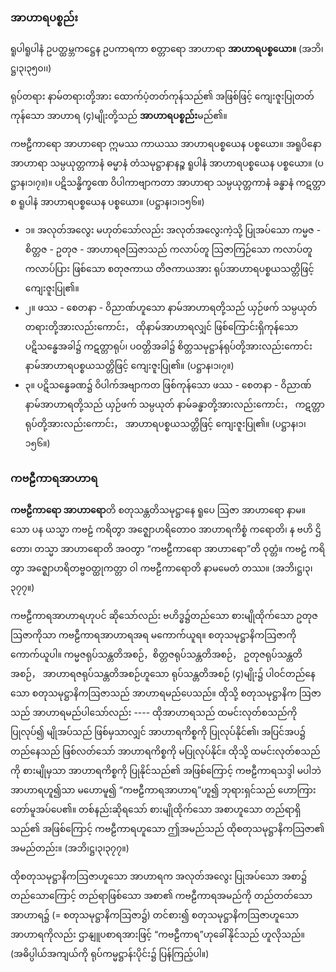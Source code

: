 ### အာဟာရပစ္စည်း

ရူပါရူပါနံ ဥပတ္ထမ္ဘကဋ္ဌေန ဥပကာရကာ စတ္တာရော အာဟာရာ **အာဟာရပစ္စယော။** (အဘိ၊ဋ္ဌ၊၃၊၃၅၀၊၊)

ရုပ်တရား နာမ်တရားတို့အား ထောက်ပံ့တတ်ကုန်သည်၏ အဖြစ်ဖြင့် ကျေးဇူးပြုတတ်ကုန်သော အာဟာရ (၄)မျိုးတို့သည် **အာဟာရပစ္စည်း**မည်၏။

ကဗဠီကာရော အာဟာရော ဣမဿ ကာယဿ အာဟာရပစ္စယေန ပစ္စယော။ အရူပိနော အာဟာရာ သမ္ပယုတ္တကာနံ ဓမ္မာနံ တံသမုဋ္ဌာနာနဉ္စ ရူပါနံ အာဟာရပစ္စယေန ပစ္စယော။ (ပဋ္ဌာန၊၁၊၇။)။ ပဋိသန္ဓိက္ခဏေ ဝိပါကာဗျာကတာ အာဟာရာ သမ္ပယုတ္တကာနံ ခန္ဓာနံ ကဋတ္တာ စ ရူပါနံ အာဟာရပစ္စယေန ပစ္စယော။
(ပဋ္ဌာန၊၁၊၁၅၆။)

- ၁။ အလုတ်အလွေး မဟုတ်သော်လည်း အလုတ်အလွေးကဲ့သို့ ပြုအပ်သော ကမ္မဇ - စိတ္တဇ - ဥတုဇ - အာဟာရဇဩဇာသည် ကလာပ်တူ ဩဇာကြဉ်သော ကလာပ်တူ ကလာပ်ပြား ဖြစ်သော စတုဇကာယ တိဇကာယအား ရုပ်အာဟာရပစ္စယသတ္တိဖြင့် ကျေးဇူးပြု၏။
- ၂။ ဖဿ - စေတနာ - ဝိညာဏ်ဟူသော နာမ်အာဟာရတို့သည် ယှဉ်ဖက် သမ္ပယုတ်တရားတို့အားလည်းကောင်း， ထိုနာမ်အာဟာရလျှင် ဖြစ်ကြောင်းရှိကုန်သော ပဋိသန္ဓေအခါ၌ ကဋတ္တာရုပ်၊ ပဝတ္တိအခါ၌ စိတ္တသမုဋ္ဌာန်ရုပ်တို့အားလည်းကောင်း နာမ်အာဟာရပစ္စယသတ္တိဖြင့် ကျေးဇူးပြု၏။ (ပဋ္ဌာန၊၁၊၇။)
- ၃။ ပဋိသန္ဓေခဏ၌ ဝိပါက်အဗျာကတ ဖြစ်ကုန်သော ဖဿ - စေတနာ - ဝိညာဏ် နာမ်အာဟာရတို့သည် ယှဉ်ဖက် သမ္ပယုတ် နာမ်ခန္ဓာတို့အားလည်းကောင်း， ကဋတ္တာရုပ်တို့အားလည်းကောင်း， အာဟာရပစ္စယသတ္တိဖြင့် ကျေးဇူးပြု၏။ (ပဋ္ဌာန၊၁၊၁၅၆။)

### ကဗဠီကာရအာဟာရ

**ကဗဠီကာရော အာဟာရော**တိ စတုသန္တတိသမုဋ္ဌာနေ ရူပေ ဩဇာ အာဟာရော နာမ။ သော ပန ယသ္မာ ကဗဠံ ကရိတွာ အဇ္ဈောဟရိတောဝ အာဟာရကိစ္စံ ကရောတိ၊ န ဗဟိ ဌိတော၊ တသ္မာ အာဟာရောတိ အဝတွာ “ကဗဠီကာရော အာဟာရော”တိ ဝုတ္တံ။ ကဗဠံ ကရိတွာ အဇ္ဈောဟရိတဗ္ဗဝတ္ထုကတ္တာ ဝါ ကဗဠီကာရောတိ နာမမေတံ တဿ။ (အဘိ၊ဋ္ဌ၊၃၊၃၇၇။)

ကဗဠီကာရအာဟာရဟုပင် ဆိုသော်လည်း ဗဟိဒ္ဓ၌တည်သော စားမျိုထိုက်သော ဥတုဇဩဇာကိုသာ ကဗဠီကာရအာဟာရအရ မကောက်ယူရ။ 
စတုသမုဋ္ဌာနိကဩဇာကို ကောက်ယူပါ။ 
ကမ္မဇရုပ်သန္တတိအစဉ်，စိတ္တဇရုပ်သန္တတိအစဉ်， ဥတုဇရုပ်သန္တတိအစဉ်， အာဟာရဇရုပ်သန္တတိအစဉ်ဟူသော ရုပ်သန္တတိအစဉ် (၄)မျိုး၌ ပါဝင်တည်နေသော စတုသမုဋ္ဌာနိကဩဇာသည် အာဟာရမည်ပေသည်။ 
ထိုသို့ စတုသမုဋ္ဌာနိက ဩဇာသည် အာဟာရမည်ပါသော်လည်း ---- ထိုအာဟာရသည် ထမင်းလုတ်စသည်ကို ပြုလုပ်၍ မျိုအပ်သည် ဖြစ်မှသာလျှင် အာဟာရကိစ္စကို ပြုလုပ်နိုင်၏၊ အပြင်အပ၌ တည်နေသည် ဖြစ်လတ်သော် အာဟာရကိစ္စကို မပြုလုပ်နိုင်။ 
ထိုသို့ ထမင်းလုတ်စသည်ကို စားမျိုမှသာ အာဟာရကိစ္စကို ပြုနိုင်သည်၏ အဖြစ်ကြောင့် ကဗဠီကာရသဒ္ဒါ မပါဘဲ အာဟာရဟူ၍သာ မဟောမူ၍ “ကဗဠီကာရအာဟာရ”ဟူ၍ ဘုရားရှင်သည် ဟောကြားတော်မူအပ်ပေ၏။ 
တစ်နည်းဆိုရသော် စားမျိုထိုက်သော အစာဟူသော တည်ရာရှိသည်၏ အဖြစ်ကြောင့် ကဗဠီကာရဟူသော ဤအမည်သည် ထိုစတုသမုဋ္ဌာနိကဩဇာ၏ အမည်တည်း။ (အဘိ၊ဋ္ဌ၊၃၊၃၇၇။)

ထိုစတုသမုဋ္ဌာနိကဩဇာဟူသော အာဟာရက အလုတ်အလွေး ပြုအပ်သော အစာ၌ တည်သောကြောင့် တည်ရာဖြစ်သော အစာ၏ ကဗဠီကာရအမည်ကို တည်တတ်သော အာဟာရ၌ (= စတုသမုဋ္ဌာနိကဩဇာ၌) တင်စား၍ စတုသမုဋ္ဌာနိကဩဇာဟူသော အာဟာရကိုလည်း ဌာနျူပစာရအားဖြင့် “ကဗဠီကာရ”ဟုခေါ်နိုင်သည် ဟူလိုသည်။ (အဓိပ္ပါယ်အကျယ်ကို ရုပ်ကမ္မဋ္ဌာန်းပိုင်း၌ ပြန်ကြည့်ပါ။)
